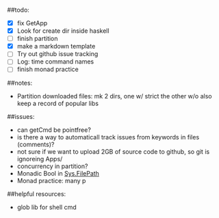 ##todo: 
- [x] fix GetApp
- [x] Look for create dir inside haskell
- [ ] finish partition
- [x] make a markdown template
- [ ] Try out github issue tracking
- [ ] Log: time command names
- [ ] finish monad practice

##notes: 
- Partition downloaded files: mk 2 dirs, one w/ strict the other w/o also keep a record of popular libs

##issues: 

- can getCmd be pointfree?
- is there a way to automaticall track issues from keywords in files (comments)?
- not sure if we want to upload 2GB of source code to github, so git is ignoreing Apps/
- concurrency in partition?
- Monadic Bool in [Sys.FilePath](http://hackage.haskell.org/package/FileManip-0.1/docs/System-FilePath-Find.html#t%3AFilterPredicate)
- Monad practice: many p

##helpful resources:
- glob lib for shell cmd
